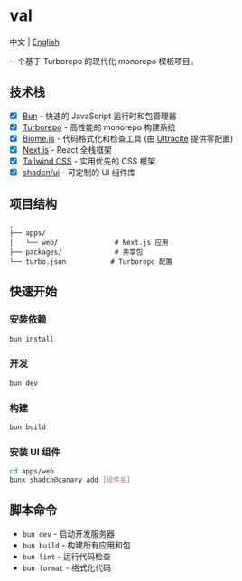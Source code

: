 # val

中文 | [English](./README.md)

一个基于 Turborepo 的现代化 monorepo 模板项目。

## 技术栈

- [x] [Bun](https://bun.sh) - 快速的 JavaScript 运行时和包管理器
- [x] [Turborepo](https://turborepo.com/) - 高性能的 monorepo 构建系统
- [x] [Biome.js](https://biomejs.dev/) - 代码格式化和检查工具 (由 [Ultracite](https://www.ultracite.ai/) 提供零配置)
- [x] [Next.js](https://nextjs.org/) - React 全栈框架
- [x] [Tailwind CSS](https://tailwindcss.com/) - 实用优先的 CSS 框架
- [x] [shadcn/ui](https://ui.shadcn.com) - 可定制的 UI 组件库

## 项目结构

```
.
├── apps/
│   └── web/              # Next.js 应用
├── packages/             # 共享包
└── turbo.json           # Turborepo 配置
```

## 快速开始

### 安装依赖

```bash
bun install
```

### 开发

```bash
bun dev
```

### 构建

```bash
bun build
```

### 安装 UI 组件

```bash
cd apps/web
bunx shadcn@canary add [组件名]
```

## 脚本命令

- `bun dev` - 启动开发服务器
- `bun build` - 构建所有应用和包
- `bun lint` - 运行代码检查
- `bun format` - 格式化代码
